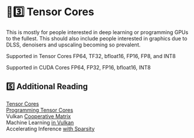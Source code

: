 # 🧬3️⃣ Tensor Cores
This is mostly for people interested in deep learning or programming GPUs to the fullest. This should also include
people interested in graphics due to DLSS, denoisers and upscaling becoming so prevalent.

Supported in Tensor Cores
FP64, TF32, bfloat16, FP16, FP8, and INT8

Supported in CUDA Cores
FP64, FP32, FP16, bfloat16, INT8

## 5️⃣ Additional Reading
[Tensor Cores](https://www.nvidia.com/en-us/data-center/tensor-cores/)  
[Programming Tensor Cores](https://developer.nvidia.com/blog/programming-tensor-cores-cuda-9/)  
Vulkan
[Cooperative Matrix](https://registry.khronos.org/vulkan/specs/1.3-extensions/man/html/VK_NV_cooperative_matrix.html)  
Machine Learning
[in Vulkan](https://developer.nvidia.com/blog/machine-learning-acceleration-vulkan-cooperative-matrices/)  
Accelerating Inference
[with Sparsity](https://developer.nvidia.com/blog/accelerating-inference-with-sparsity-using-ampere-and-tensorrt/)  
